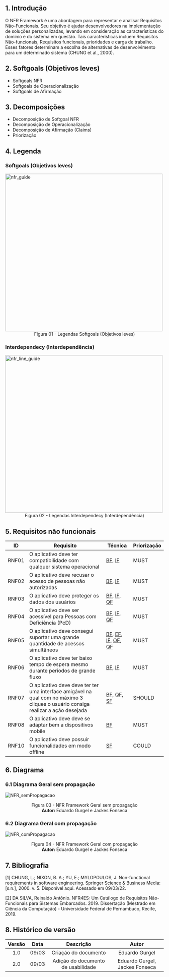 ## 1. Introdução

O NFR Framework é uma abordagem para representar e analisar Requisitos Não-Funcionais.
Seu objetivo é ajudar desenvolvedores na implementação de soluções personalizadas, levando
em consideração as características do domínio e do sistema em questão. Tais características
incluem Requisitos Não-funcionais, Requisitos funcionais, prioridades e carga de
trabalho. Esses fatores determinam a escolha de alternativas de desenvolvimento para um
determinado sistema (CHUNG et al., 2000).

## 2. Softgoals (Objetivos leves)

- Softgoals NFR
- Softgoals de Operacionalização
- Softgoals de Afirmação

## 3. Decomposições

- Decomposição de Softgoal NFR
- Decomposição de Operacionalização
- Decomposição de Afirmação (Claims)
- Priorização

## 4. Legenda

### Softgoals (Objetivos leves)

<img width="500" alt="nfr_guide" src="https://user-images.githubusercontent.com/51385738/157487932-c710441a-78a3-4dbb-ad17-9baf2fa7d2ea.png">
<center>
<figcaption> Figura 01 - Legendas Softgoals (Objetivos leves) </figcaption>
</center>

### Interdependecy (Interdependência)

<img width="500" alt="nfr_line_guide" src="https://user-images.githubusercontent.com/51385738/157487958-0f254ac9-1b3a-4ba8-b591-651f8ce27f60.png">
<center>
<figcaption> Figura 02 - Legendas Interdependecy (Interdependência) </a></figcaption>
</center>

## 5. Requisitos não funcionais

| ID    | Requisito                                                                                                                        | Técnica                                                                                                                                                                                                                                                                    | Priorização |
| ----- | -------------------------------------------------------------------------------------------------------------------------------- | -------------------------------------------------------------------------------------------------------------------------------------------------------------------------------------------------------------------------------------------------------------------------- | ----------- |
| RNF01 | O aplicativo deve ter compatibilidade com qualquer sistema operacional                                                           | [BF](../elicitacao/tecnicas-elicitacao/brainstorming.md), [IF](../elicitacao/tecnicas-elicitacao/introspeccao.md)                                                                                                                                                          | MUST        |
| RNF02 | O aplicativo deve recusar o acesso de pessoas não autorizadas                                                                    | [BF](../elicitacao/tecnicas-elicitacao/brainstorming.md), [IF](../elicitacao/tecnicas-elicitacao/introspeccao.md)                                                                                                                                                          | MUST        |
| RNF03 | O aplicativo deve proteger os dados dos usuários                                                                                 | [BF](../elicitacao/tecnicas-elicitacao/brainstorming.md), [IF](../elicitacao/tecnicas-elicitacao/introspeccao.md), [QF](../elicitacao/tecnicas-elicitacao/questionario.md)                                                                                                 | MUST        |
| RNF04 | O aplicativo deve ser acessível para Pessoas com Deficiência (PcD)                                                               | [BF](../elicitacao/tecnicas-elicitacao/brainstorming.md), [IF](../elicitacao/tecnicas-elicitacao/introspeccao.md), [QF](../elicitacao/tecnicas-elicitacao/questionario.md)                                                                                                 | MUST        |
| RNF05 | O aplicativo deve consegui suportar uma grande quantidade de acessos simultâneos                                                 | [BF](../elicitacao/tecnicas-elicitacao/brainstorming.md), [EF](tecnicas-elicitacao/entrevista.md), [IF](../elicitacao/tecnicas-elicitacao/introspeccao.md), [OF](../elicitacao/tecnicas-elicitacao/observacao.md), [QF](../elicitacao/tecnicas-elicitacao/questionario.md) | MUST        |
| RNF06 | O aplicativo deve ter baixo tempo de espera mesmo durante períodos de grande fluxo                                               | [BF](../elicitacao/tecnicas-elicitacao/brainstorming.md), [IF](../elicitacao/tecnicas-elicitacao/introspeccao.md)                                                                                                                                                          | MUST        |
| RNF07 | O aplicativo deve deve ter ter uma interface amigável na qual com no máximo 3 cliques o usuário consiga realizar a ação desejada | [BF](../elicitacao/tecnicas-elicitacao/brainstorming.md), [QF](../elicitacao/tecnicas-elicitacao/questionario.md), [SF](../elicitacao/tecnicas-elicitacao/storyboard.md)                                                                                                   | SHOULD      |
| RNF08 | O aplicativo deve deve se adaptar bem a dispositivos mobile                                                                      | [BF](../elicitacao/tecnicas-elicitacao/brainstorming.md)                                                                                                                                                                                                                   | MUST        |
| RNF10 | O aplicativo deve possuir funcionalidades em modo offline                                                                        | [SF](../elicitacao/tecnicas-elicitacao/storyboard.md)                                                                                                                                                                                                                      | COULD       |

## 6. Diagrama

### 6.1 Diagrama Geral sem propagação

![NFR_semPropagacao](https://user-images.githubusercontent.com/53023400/157520738-48cdb14e-9fb7-4a80-9fd5-e288c546089a.jpg)

<center>
<figcaption> Figura 03 - NFR Framework Geral sem propagação </figcaption>
</center>
<center>
<figcaption> <strong>Autor: </strong>Eduardo Gurgel e Jackes Fonseca</figcaption>
</center>

### 6.2 Diagrama Geral com propagação

![NFR_comPropagacao](https://user-images.githubusercontent.com/53023400/157521127-c901b744-d8e8-4aa7-8c8b-1d4d34d0a1e3.jpg)

<center>
<figcaption> Figura 04 - NFR Framework Geral com propagação </figcaption>
</center>
<center>
<figcaption> <strong>Autor: </strong>Eduardo Gurgel e Jackes Fonseca</figcaption>
</center>

## 7. Bibliografia

[1] CHUNG, L.; NIXON, B. A.; YU, E.; MYLOPOULOS, J. Non-functional requirements in software engineering. Springer Science & Business Media: [s.n.], 2000. v. 5. Disponível aqui. Acessado em 09/03/22.

[2] DA SILVA, Reinaldo Antônio. NFR4ES: Um Catálogo de Requisitos Não-Funcionais para Sistemas Embarcados. 2019. Dissertação (Mestrado em Ciência da Computação) - Universidade Federal de Pernambuco, Recife, 2019.

## 8. Histórico de versão

| Versão | Data  |             Descrição              |             Autor              |
| :----: | :---: | :--------------------------------: | :----------------------------: |
|  1.0   | 09/03 |        Criação do documento        |         Eduardo Gurgel         |
|  2.0   | 09/03 | Adição do documento de usabilidade | Eduardo Gurgel, Jackes Fonseca |
